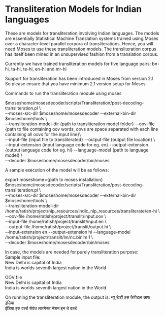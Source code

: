 # Transliteration Models for Indian languages
These are models for transliteration involving Indian languages. 
The models are essentially Statistical Machine Translation systems trained using Moses over a
character-level parallel corpora of transliterations. Hence, you will need Moses to use these transliteration models.
The transliteration corpus has itself been mined in an unsupervised fashion from a translation corpus. 

Currently we have trained transliteration models for five language pairs: bn-hi, ta-hi, te-hi, en-hi and mr-hi

Support for transliteration has been introduced in Moses from version 2.1  
So please ensure that you have minimum 2.1 version setup for Moses  

Commands to run the transliteration module using moses

$moseshome/mosesdecoder/scripts/Transliteration/post-decoding-transliteration.pl  \  
--moses-src-dir $moseshome/mosesdecoder --external-bin-dir $moseshome/tools \  
--transliteration-model-dir {path to transliteration model folder} --oov-file {path to file containing oov words, oovs are space separated with each line containing all oovs for the input line}\  
 --input-file {input file to transliterated}  --output-file {output file location} \  
 --input-extension {input language code for eg. en} --output-extension {output language code for eg. hi} --language-model {path to language model} \  
 --decoder $moseshome/mosesdecoder/bin/moses  

A sample execution of the model will be as follows:   

export moseshome={path to moses installation}  
$moseshome/mosesdecoder/scripts/Transliteration/post-decoding-transliteration.pl  \  
--moses-src-dir $moseshome/mosesdecoder --external-bin-dir $moseshome/tools \  
--transliteration-model-dir /home/ratish/project/nlp_resources/indic_nlp_resources/transliterate/en-hi \  
--oov-file /home/ratish/project/translit/input.oov \  
 --input-file /home/ratish/project/translit/input.en  \  
 --output-file /home/ratish/project/translit/output.hi \  
 --input-extension en --output-extension hi --language-model /home/ratish/project/translit/lm/nc.binlm.1 \  
 --decoder $moseshome/mosesdecoder/bin/moses  

In case, the models are needed for purely transliteration purpose:  
Sample input file:  
New Delhi is capital of India  
India is worlds seventh largest nation in the World  

OOV file  
New Delhi is capital of India  
India is worlds seventh largest nation in the World  

On running the transliteration module, the output is: 
न्यू डेल्ही इस कैपिटल आफ इंडिया    
इंडिया इस वर्ल्ड सेवंथ लारगेस्ट नेशन इन थे वर्ल्ड   
